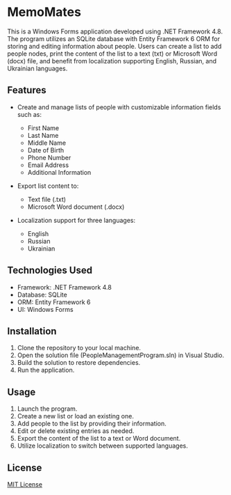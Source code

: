 # MemoMates

This is a Windows Forms application developed using .NET Framework 4.8. The program utilizes an SQLite database with Entity Framework 6 ORM for storing and editing information about people. Users can create a list to add people nodes, print the content of the list to a text (txt) or Microsoft Word (docx) file, and benefit from localization supporting English, Russian, and Ukrainian languages.

## Features

- Create and manage lists of people with customizable information fields such as:
  - First Name
  - Last Name
  - Middle Name
  - Date of Birth
  - Phone Number
  - Email Address
  - Additional Information

- Export list content to:
  - Text file (.txt)
  - Microsoft Word document (.docx)

- Localization support for three languages:
  - English
  - Russian
  - Ukrainian
 
## Technologies Used

- Framework: .NET Framework 4.8
- Database: SQLite
- ORM: Entity Framework 6
- UI: Windows Forms

## Installation

1. Clone the repository to your local machine.
2. Open the solution file (PeopleManagementProgram.sln) in Visual Studio.
3. Build the solution to restore dependencies.
4. Run the application.

## Usage

1. Launch the program.
2. Create a new list or load an existing one.
3. Add people to the list by providing their information.
4. Edit or delete existing entries as needed.
5. Export the content of the list to a text or Word document.
6. Utilize localization to switch between supported languages.

## License

[MIT License](LICENSE)
